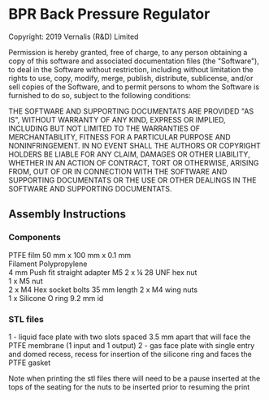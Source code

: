 # BPR Back Pressure Regulator

Copyright: 2019 Vernalis (R&D) Limited

Permission is hereby granted, free of charge, to any person obtaining a copy of this software and associated documentation files (the "Software"), to deal in the Software without restriction, including without limitation the rights to use, copy, modify, merge, publish, distribute, sublicense, and/or sell copies of the Software, and to permit persons to whom the Software is furnished to do so, subject to the following conditions:

THE SOFTWARE AND SUPPORTING DOCUMENTATS ARE PROVIDED "AS IS", WITHOUT WARRANTY OF ANY KIND, EXPRESS OR IMPLIED, INCLUDING BUT NOT LIMITED TO THE WARRANTIES OF MERCHANTABILITY, FITNESS FOR A PARTICULAR PURPOSE AND NONINFRINGEMENT. IN NO EVENT SHALL THE AUTHORS OR COPYRIGHT HOLDERS BE LIABLE FOR ANY CLAIM, DAMAGES OR OTHER LIABILITY, WHETHER IN AN ACTION OF CONTRACT, TORT OR OTHERWISE, ARISING FROM, OUT OF OR IN CONNECTION WITH THE SOFTWARE AND SUPPORTING DOCUMENTATS OR THE USE OR OTHER DEALINGS IN THE SOFTWARE AND SUPPORTING DOCUMENTATS.

## Assembly Instructions

### Components

PTFE film 50 mm x 100 mm x 0.1 mm		
Filament Polypropylene 			
4 mm Push fit straight adapter M5
2 x ¼ 28 UNF hex nut 			
1 x M5 nut			
2 x M4 Hex socket bolts 35 mm	length
2 x M4 wing nuts			
1 x Silicone O ring 9.2 mm id	

### STL files 

1 - liquid face plate with two slots spaced 3.5 mm apart that will face the PTFE membrane (1 input and 1 output)
2 - gas face plate with single entry and domed recess, recess for insertion of the silicone ring and faces the PTFE gasket

Note when printing the stl files there will need to be a pause inserted at the tops of the seating for the nuts to be inserted prior to resuming the print
